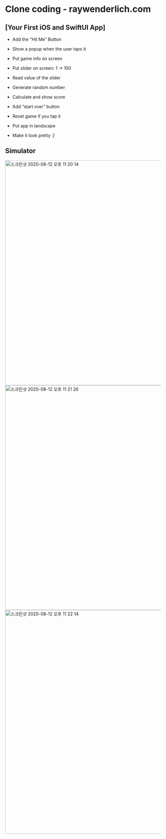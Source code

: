 # Clone coding - raywenderlich.com

## [Your First iOS and SwiftUI App]

- Add the “Hit Me” Button

- Show a popup when the user taps it

- Put game info on screen

- Put slider on screen: 1 -> 100

- Read value of the slider

- Generate random number

- Calculate and show score

- Add “start over” button

- Reset game if you tap it

- Put app in landscape

- Make it look pretty :]

## Simulator

<div>
<img width="726" alt="스크린샷 2020-08-12 오후 11 20 14" src="https://user-images.githubusercontent.com/49015100/90027088-183c7380-dcf3-11ea-9898-7572cf1ac712.png">
<img width="725" alt="스크린샷 2020-08-12 오후 11 21 26" src="https://user-images.githubusercontent.com/49015100/90027101-1ecaeb00-dcf3-11ea-83df-da255ecda7be.png">
<img width="723" alt="스크린샷 2020-08-12 오후 11 22 14" src="https://user-images.githubusercontent.com/49015100/90027109-21c5db80-dcf3-11ea-87fb-b1d5471ae6e8.png">
</div>
